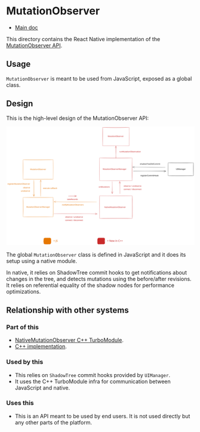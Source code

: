 # MutationObserver

* [Main doc](../../../../../../../__docs__/README.md)

This directory contains the React Native implementation of the [MutationObserver API](https://developer.mozilla.org/en-US/docs/Web/API/MutationObserver).

## Usage

`MutationObserver` is meant to be used from JavaScript, exposed as a global class.

## Design

This is the high-level design of the MutationObserver API:

![MutationObserver architecture design](./architecture.excalidraw.svg)

The global `MutationObserver` class is defined in JavaScript and it does its setup using a native module.

In native, it relies on ShadowTree commit hooks to get notifications about changes in the tree, and detects mutations using the before/after revisions. It relies on referential equality of the shadow nodes for performance optimizations.

## Relationship with other systems

### Part of this

- [NativeMutationObserver C++ TurboModule](../../../../../ReactCommon/react/nativemodule/mutationobserver/__docs__/README.md).
- [C++ implementation](../../../../../ReactCommon/react/renderer/observers/mutation/__docs__/README.md).

### Used by this

- This relies on `ShadowTree` commit hooks provided by `UIManager`.
- It uses the C++ TurboModule infra for communication between JavaScript and native.

### Uses this

- This is an API meant to be used by end users. It is not used directly but any other parts of the platform.
